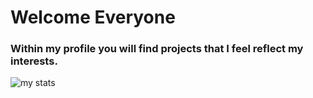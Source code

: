 # Welcome Everyone

### Within my profile you will find projects that I feel reflect my interests. 

<img src="https://github-readme-streak-stats.herokuapp.com/?user=bcho892&theme=nightowl" alt="my stats"/>
<!--
**bcho892/bcho892** is a ✨ _special_ ✨ repository because its `README.md` (this file) appears on your GitHub profile.

Here are some ideas to get you started:

- 🔭 I’m currently working on ...
- 🌱 I’m currently learning ...
- 👯 I’m looking to collaborate on ...
- 🤔 I’m looking for help with ...
- 💬 Ask me about ...
- 📫 How to reach me: ...
- 😄 Pronouns: ...
- ⚡ Fun fact: ...
-->

